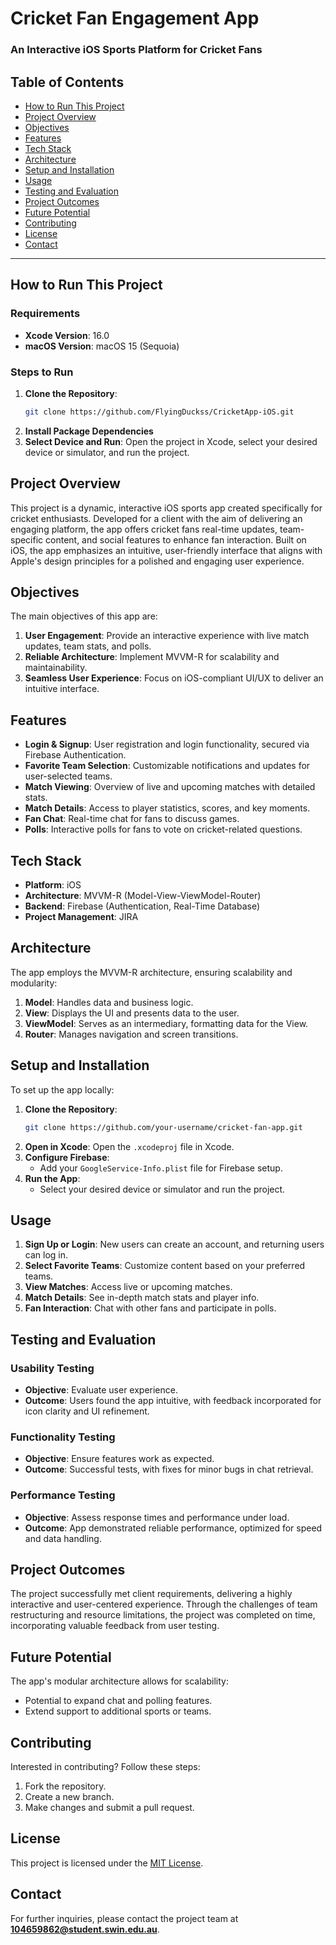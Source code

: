 # Cricket Fan Engagement App

### An Interactive iOS Sports Platform for Cricket Fans

## Table of Contents
- [How to Run This Project](#how-to-run-this-project)
- [Project Overview](#project-overview)
- [Objectives](#objectives)
- [Features](#features)
- [Tech Stack](#tech-stack)
- [Architecture](#architecture)
- [Setup and Installation](#setup-and-installation)
- [Usage](#usage)
- [Testing and Evaluation](#testing-and-evaluation)
- [Project Outcomes](#project-outcomes)
- [Future Potential](#future-potential)
- [Contributing](#contributing)
- [License](#license)
- [Contact](#contact)

---

## How to Run This Project

### Requirements
- **Xcode Version**: 16.0
- **macOS Version**: macOS 15 (Sequoia)

### Steps to Run
1. **Clone the Repository**:
   ```bash
   git clone https://github.com/FlyingDuckss/CricketApp-iOS.git
   ```
2. **Install Package Dependencies**
3. **Select Device and Run**: Open the project in Xcode, select your desired device or simulator, and run the project.

## Project Overview

This project is a dynamic, interactive iOS sports app created specifically for cricket enthusiasts. Developed for a client with the aim of delivering an engaging platform, the app offers cricket fans real-time updates, team-specific content, and social features to enhance fan interaction. Built on iOS, the app emphasizes an intuitive, user-friendly interface that aligns with Apple's design principles for a polished and engaging user experience.

## Objectives

The main objectives of this app are:
1. **User Engagement**: Provide an interactive experience with live match updates, team stats, and polls.
2. **Reliable Architecture**: Implement MVVM-R for scalability and maintainability.
3. **Seamless User Experience**: Focus on iOS-compliant UI/UX to deliver an intuitive interface.

## Features

- **Login & Signup**: User registration and login functionality, secured via Firebase Authentication.
- **Favorite Team Selection**: Customizable notifications and updates for user-selected teams.
- **Match Viewing**: Overview of live and upcoming matches with detailed stats.
- **Match Details**: Access to player statistics, scores, and key moments.
- **Fan Chat**: Real-time chat for fans to discuss games.
- **Polls**: Interactive polls for fans to vote on cricket-related questions.

## Tech Stack

- **Platform**: iOS
- **Architecture**: MVVM-R (Model-View-ViewModel-Router)
- **Backend**: Firebase (Authentication, Real-Time Database)
- **Project Management**: JIRA

## Architecture

The app employs the MVVM-R architecture, ensuring scalability and modularity:
1. **Model**: Handles data and business logic.
2. **View**: Displays the UI and presents data to the user.
3. **ViewModel**: Serves as an intermediary, formatting data for the View.
4. **Router**: Manages navigation and screen transitions.

## Setup and Installation

To set up the app locally:

1. **Clone the Repository**:
   ```bash
   git clone https://github.com/your-username/cricket-fan-app.git
   ```
2. **Open in Xcode**: Open the `.xcodeproj` file in Xcode.
3. **Configure Firebase**:
   - Add your `GoogleService-Info.plist` file for Firebase setup.
4. **Run the App**:
   - Select your desired device or simulator and run the project.

## Usage

1. **Sign Up or Login**: New users can create an account, and returning users can log in.
2. **Select Favorite Teams**: Customize content based on your preferred teams.
3. **View Matches**: Access live or upcoming matches.
4. **Match Details**: See in-depth match stats and player info.
5. **Fan Interaction**: Chat with other fans and participate in polls.

## Testing and Evaluation

### Usability Testing
- **Objective**: Evaluate user experience.
- **Outcome**: Users found the app intuitive, with feedback incorporated for icon clarity and UI refinement.

### Functionality Testing
- **Objective**: Ensure features work as expected.
- **Outcome**: Successful tests, with fixes for minor bugs in chat retrieval.

### Performance Testing
- **Objective**: Assess response times and performance under load.
- **Outcome**: App demonstrated reliable performance, optimized for speed and data handling.

## Project Outcomes

The project successfully met client requirements, delivering a highly interactive and user-centered experience. Through the challenges of team restructuring and resource limitations, the project was completed on time, incorporating valuable feedback from user testing.

## Future Potential

The app's modular architecture allows for scalability:
- Potential to expand chat and polling features.
- Extend support to additional sports or teams.

## Contributing

Interested in contributing? Follow these steps:
1. Fork the repository.
2. Create a new branch.
3. Make changes and submit a pull request.

## License

This project is licensed under the [MIT License](LICENSE).

## Contact

For further inquiries, please contact the project team at **[104659862@student.swin.edu.au](mailto:104659862@student.swin.edu.au)**.
